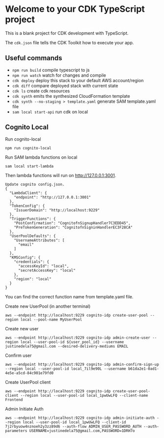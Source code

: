 # Welcome to your CDK TypeScript project

This is a blank project for CDK development with TypeScript.

The `cdk.json` file tells the CDK Toolkit how to execute your app.

## Useful commands

* `npm run build`   compile typescript to js
* `npm run watch`   watch for changes and compile
* `cdk deploy`      deploy this stack to your default AWS account/region
* `cdk diff`        compare deployed stack with current state
* `cdk ls`          create cdk resources
* `cdk synth`       emits the synthesized CloudFormation template
* `cdk synth --no-staging > template.yaml`  generate SAM template.yaml file
* `sam local start-api`                     run cdk on local

## Cognito Local
Run cognito-local

`npm run cognito-local`

Run SAM lambda functions on local

`sam local start-lambda`

Then lambda functions will run on http://127.0.0.1:3001.
```
Update cognito config.json.
{
  "LambdaClient": {
    "endpoint": "http://127.0.0.1:3001"
  },
  "TokenConfig": {
    "IssuerDomain": "http://localhost:9229"
  },
  "TriggerFunctions": {
    "PostConfirmation": "CognitofnSignupHandler7C3EDD45",
    "PreTokenGeneration": "CognitofnSigninHandlerEC3F28CA"
  },
  "UserPoolDefaults": {
    "UsernameAttributes": [
      "email"
    ]
  },
  "KMSConfig": {
    "credentials": {
      "accessKeyId": "local",
      "secretAccessKey": "local"
    },
    "region": "local"
  }
}
```
You can find the correct function name from template.yaml file.

Create new UserPool (in another terminal)

`aws --endpoint http://localhost:9229 cognito-idp create-user-pool --region local --pool-name MyUserPool`

Create new user

`aws --endpoint http://localhost:9229 cognito-idp admin-create-user --region local --user-pool-id ${user_pool_id} --username justinedela75@gmail.com --desired-delivery-mediums EMAIL`

Confirm user

`aws --endpoint http://localhost:9229 cognito-idp admin-confirm-sign-up --region local --user-pool-id local_7il9e90L --username b61da2e1-0ad1-4e5e-a5cd-84c901e79fd0`

Create UserPool client

`aws --endpoint http://localhost:9229 cognito-idp create-user-pool-client --region local --user-pool-id local_1pwUwLFQ --client-name Frontend`


Admin Initiate Auth

`aws --endpoint http://localhost:9229 cognito-idp admin-initiate-auth --region local --user-pool-id local_1pwUwLFQ --client-id 7j2rbyuow4nznoeh2y3zz89d6 --auth-flow ADMIN_USER_PASSWORD_AUTH --auth-parameters USERNAME=justinedela75@gmail.com,PASSWORD=1DRH7o`


